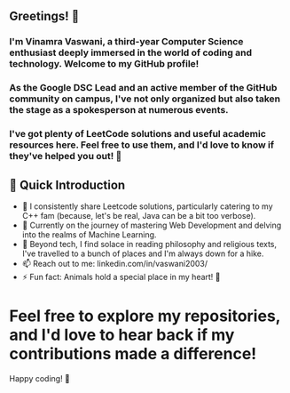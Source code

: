 ## Greetings! 👋
### I'm Vinamra Vaswani, a third-year Computer Science enthusiast deeply immersed in the world of coding and technology. Welcome to my GitHub profile!

### As the Google DSC Lead and an active member of the GitHub community on campus, I've not only organized but also taken the stage as a spokesperson at numerous events.
### I've got plenty of LeetCode solutions and useful academic resources here. Feel free to use them, and I'd love to know if they've helped you out! 🌟

## 🚀 Quick Introduction

* 🔭 I consistently share Leetcode solutions, particularly catering to my C++ fam (because, let's be real, Java can be a bit too verbose).
* 🌱 Currently on the journey of mastering Web Development and delving into the realms of Machine Learning.
* 💬 Beyond tech, I find solace in reading philosophy and religious texts, I've travelled to a bunch of places and I'm always down for a hike.
* 📫 Reach out to me: linkedin.com/in/vaswani2003/
* ⚡ Fun fact: Animals hold a special place in my heart! 🐾

# Feel free to explore my repositories, and I'd love to hear back if my contributions made a difference!

Happy coding! 🚀



